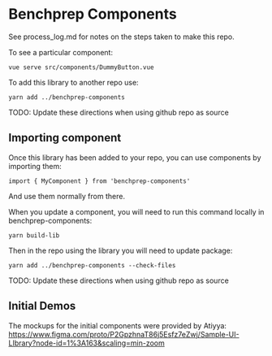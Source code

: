 # Benchprep Components

See process_log.md for notes on the steps taken to make this repo.

To see a particular component:

```
vue serve src/components/DummyButton.vue
```

To add this library to another repo use:

```
yarn add ../benchprep-components
```
TODO: Update these directions when using github repo as source

## Importing component

Once this library has been added to your repo, you can use components by importing them:

```
import { MyComponent } from 'benchprep-components'
```

And use them normally from there.

When you update a component, you will need to run this command locally in benchprep-components:

```
yarn build-lib
```

Then in the repo using the library you will need to update package:

```
yarn add ../benchprep-components --check-files
```

TODO: Update these directions when using github repo as source

## Initial Demos

The mockups for the initial components were provided by Atiyya: https://www.figma.com/proto/P2GpzhnaT86j5Esfz7eZwj/Sample-UI-LIbrary?node-id=1%3A163&scaling=min-zoom
